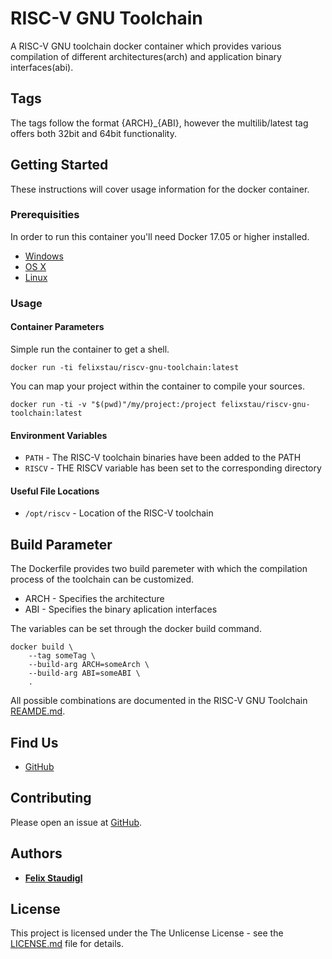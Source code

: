 # RISC-V GNU Toolchain

A RISC-V GNU toolchain docker container which provides various compilation of
different architectures(arch) and application binary interfaces(abi).

## Tags
The tags follow the format {ARCH}\_{ABI}, however the multilib/latest tag offers both
32bit and 64bit functionality.

## Getting Started

These instructions will cover usage information for the docker container.

### Prerequisities

In order to run this container you'll need Docker 17.05 or higher installed.

* [Windows](https://docs.docker.com/windows/started)
* [OS X](https://docs.docker.com/mac/started/)
* [Linux](https://docs.docker.com/linux/started/)

### Usage

#### Container Parameters

Simple run the container to get a shell.
```shell
docker run -ti felixstau/riscv-gnu-toolchain:latest
```

You can map your project within the container to compile your sources.

```shell
docker run -ti -v "$(pwd)"/my/project:/project felixstau/riscv-gnu-toolchain:latest
```

#### Environment Variables

* `PATH` - The RISC-V toolchain binaries have been added to the PATH
* `RISCV` - THE RISCV variable has been set to the corresponding directory

#### Useful File Locations

* `/opt/riscv` - Location of the RISC-V toolchain

## Build Parameter

The Dockerfile provides two build paremeter with which the compilation process
of the toolchain can be customized. 


* ARCH - Specifies the architecture
* ABI - Specifies the binary aplication interfaces

The variables can be set through the docker build command.
```shell
docker build \
    --tag someTag \
    --build-arg ARCH=someArch \
    --build-arg ABI=someABI \
    .
```
All possible combinations are documented in the RISC-V GNU Toolchain [REAMDE.md](https://github.com/riscv/riscv-gnu-toolchain/blob/master/README.md).

## Find Us

* [GitHub](https://github.com/FelixStau/riscv-gnu-docker)

## Contributing

Please open an issue at [GitHub](https://github.com/FelixStau/riscv-gnu-docker).


## Authors

* [**Felix Staudigl**](https://github.com/FelixStau)

## License

This project is licensed under the The Unlicense License - see the [LICENSE.md](https://github.com/FelixStau/riscv-gnu-docker/blob/master/LICENSE) file for details.
